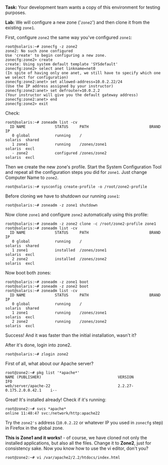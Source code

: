**Task:** Your development team wants a copy of this environment for
testing purposes.

**Lab:** We will configure a new zone ('`zone2`') and then clone it from
the existing `zone1`.

First, configure `zone2` the same way you've configured `zone1`:

``` console
root@solaris:~# zonecfg -z zone2 
zone2: No such zone configured 
Use 'create' to begin configuring a new zone. 
zonecfg:zone2> create 
create: Using system default template 'SYSdefault'
zonecfg:zone2> select anet linkname=net0
(In spite of having only one anet, we still have to specify which one we select for configuration) 
zonecfg:zone2:anet> set allowed-address=10.0.2.22/24 
(Use the IP address assigned by your instructor)
zonecfg:zone2:anet> set defrouter=10.0.2.2 
(Your instructor will give you the default gateway address)
zonecfg:zone2:anet> end
zonecfg:zone2> exit
```

Check:

``` console
root@solaris:~# zoneadm list -cv 
  ID NAME             STATUS     PATH                           BRAND    IP    
   0 global           running    /                              solaris  shared
   1 zone1            running    /zones/zone1                   solaris  excl  
   - zone2            configured /zones/zone2                   solaris  excl  
```

Then we create the new zone's profile. Start the System Configuration
Tool and repeat all the configuration steps you did for `zone1`. Just
change Computer Name to `zone2`.

``` console
root@solaris:~# sysconfig create-profile -o /root/zone2-profile
```

Before cloning we have to shutdown our running `zone1`:

``` console
root@solaris:~# zoneadm -z zone1 shutdown 
```

Now clone `zone1` and configure `zone2` automatically using this
profile:

``` console
root@solaris:~# zoneadm -z zone2 clone -c /root/zone2-profile zone1 
root@solaris:~# zoneadm list -cv 
  ID NAME             STATUS     PATH                           BRAND    IP    
   0 global           running    /                              solaris  shared
   1 zone1            installed  /zones/zone1                   solaris  excl  
   2 zone2            installed  /zones/zone2                   solaris  excl  
```

Now boot both zones:

``` console
root@solaris:~# zoneadm -z zone1 boot 
root@solaris:~# zoneadm -z zone2 boot 
root@solaris:~# zoneadm list -cv 
  ID NAME             STATUS     PATH                           BRAND    IP    
   0 global           running    /                              solaris  shared
   1 zone1            running    /zones/zone1                   solaris  excl  
   2 zone2            running    /zones/zone2                   solaris  excl  
```

Success! And it was faster than the initial installation, wasn't it?

After it's done, login into zone2.

``` console
root@solaris:~# zlogin zone2 
```

First of all, what about our Apache server?

``` console
root@zone2:~# pkg list '*apache*' 
NAME (PUBLISHER)                                  VERSION                    IFO
web/server/apache-22                              2.2.27-0.175.2.0.0.42.1    i--
```

Great! It's installed already! Check if it's running:

``` console
root@zone2:~# svcs *apache* 
online 11:48:47 svc:/network/http:apache22 
```

Try the `zone2's` address (`10.0.2.22` or whatever IP you used in
`zonecfg` step) in Firefox in the global zone.

**This is Zone1 and it works!** - of course, we have cloned not only
the installed applications, but also all the files. Change it to **Zone2**,
just for consistency sake. Now you know how to use the vi editor, don't
you?

``` console
root@zone2:~# vi /var/apache2/2.2/htdocs/index.html 
```

